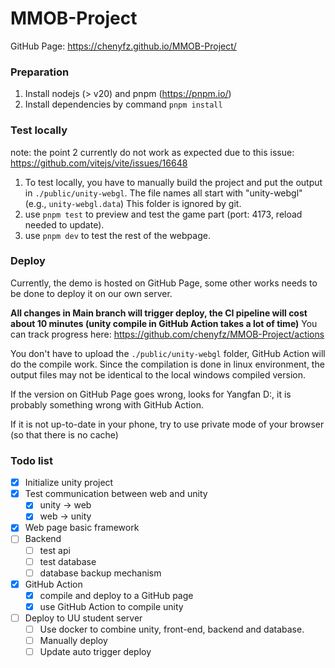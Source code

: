 # MMOB-Project

GitHub Page: https://chenyfz.github.io/MMOB-Project/

### Preparation
1. Install nodejs (> v20) and pnpm (https://pnpm.io/)
2. Install dependencies by command `pnpm install`

### Test locally
note: the point 2 currently do not work as expected due to this issue: https://github.com/vitejs/vite/issues/16648

1. To test locally, you have to manually build the project and put the output in `./public/unity-webgl`. The file names all start with "unity-webgl" (e.g., `unity-webgl.data`) This folder is ignored by git.
2. use `pnpm test` to preview and test the game part (port: 4173, reload needed to update).
3. use `pnpm dev` to test the rest of the webpage.

### Deploy
Currently, the demo is hosted on GitHub Page, some other works needs to be done to deploy it on our own server.

**All changes in Main branch will trigger deploy, the CI pipeline will cost about 10 minutes (unity compile in GitHub Action takes a lot of time)**
You can track progress here: https://github.com/chenyfz/MMOB-Project/actions

You don't have to upload the `./public/unity-webgl` folder, GitHub Action will do the compile work.
Since the compilation is done in linux environment, the output files may not be identical to the local windows compiled version.

If the version on GitHub Page goes wrong, looks for Yangfan D:, it is probably something wrong with GitHub Action.

If it is not up-to-date in your phone, try to use private mode of your browser (so that there is no cache)

### Todo list
- [x] Initialize unity project
- [x] Test communication between web and unity
  - [x] unity -> web
  - [x] web -> unity
- [x] Web page basic framework
- [ ] Backend
  - [ ] test api
  - [ ] test database
  - [ ] database backup mechanism
- [x] GitHub Action
  - [x] compile and deploy to a GitHub page
  - [x] use GitHub Action to compile unity
- [ ] Deploy to UU student server
  - [ ] Use docker to combine unity, front-end, backend and database.
  - [ ] Manually deploy
  - [ ] Update auto trigger deploy